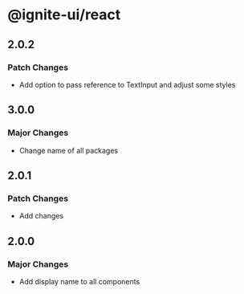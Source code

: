 # @ignite-ui/react

## 2.0.2

### Patch Changes

- Add option to pass reference to TextInput and adjust some styles

## 3.0.0

### Major Changes

- Change name of all packages

## 2.0.1

### Patch Changes

- Add changes

## 2.0.0

### Major Changes

- Add display name to all components
